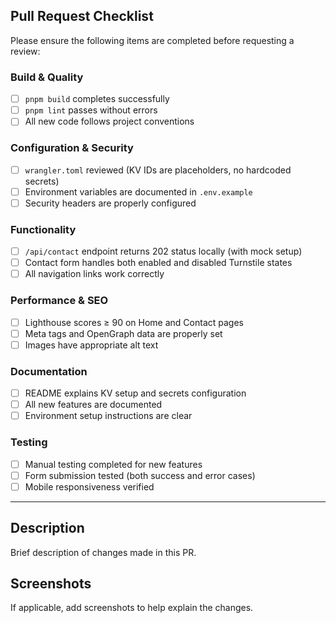 ## Pull Request Checklist

Please ensure the following items are completed before requesting a review:

### Build & Quality
- [ ] `pnpm build` completes successfully
- [ ] `pnpm lint` passes without errors
- [ ] All new code follows project conventions

### Configuration & Security
- [ ] `wrangler.toml` reviewed (KV IDs are placeholders, no hardcoded secrets)
- [ ] Environment variables are documented in `.env.example`
- [ ] Security headers are properly configured

### Functionality
- [ ] `/api/contact` endpoint returns 202 status locally (with mock setup)
- [ ] Contact form handles both enabled and disabled Turnstile states
- [ ] All navigation links work correctly

### Performance & SEO
- [ ] Lighthouse scores ≥ 90 on Home and Contact pages
- [ ] Meta tags and OpenGraph data are properly set
- [ ] Images have appropriate alt text

### Documentation
- [ ] README explains KV setup and secrets configuration
- [ ] All new features are documented
- [ ] Environment setup instructions are clear

### Testing
- [ ] Manual testing completed for new features
- [ ] Form submission tested (both success and error cases)
- [ ] Mobile responsiveness verified

---

## Description

Brief description of changes made in this PR.

## Screenshots

If applicable, add screenshots to help explain the changes.